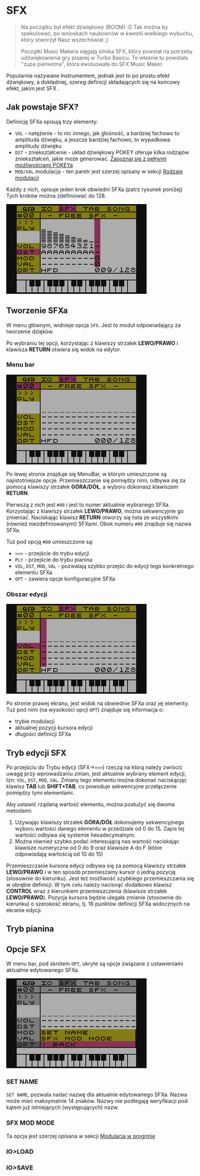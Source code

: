 # SFX

> Na początku był efekt dżwiękowy (BOOM) :D
> Tak można by spekulować, po wnioskach naukowców w kwestii wielkiego wybuchu, który stworzył Nasz wszechświat ;)
> 
> Początki Music Makera sięgają silnika SFX, który powstał na potrzeby udźwiękowienia gry pisanej w Turbo Basicu. To właśnie tu powstała "zupa pierwotna", która ewoluowała do SFX Music Maker.

Popularnie nazywane Instrumentem, jednak jest to po prostu efekt dźwiękowy, a dokładniej, szereg definicji składających się na końcowy efekt, jakim jest SFX .

## Jak powstaje SFX?

Definicję SFXa opisują trzy elementy:

- `VOL` - natężenie - to nic innego, jak głośność, a bardziej fachowo to amplituda dźwięku, a jeszcze bardziej fachowo, to wypadkowa amplitudy dźwięku
- `DST` - zniekształcenie - układ dźwiękowy POKEY oferuje kilka rodzajów zniekształceń, jakie może generować. [Zapoznaj się z pełnymi możliwościami POKEYa](https://en.wikipedia.org/wiki/POKEY)
- `MOD/VAL` modulacja - ten paretr jest szerzej opisany w sekcji [Rodzaje modulacji](./modval_PL.md#rodzaje-modulacji)

Każdy z nich, opisuje jeden krok obwiedni SFXa (patrz rysunek poniżej) Tych kroków można zdefiniować do 128.

![SFX-Envelope](./imgs/SFX-Envelope.png)

## Tworzenie SFXa

W menu głównym, widnieje opcja `SFX`. Jest to moduł odpowiadający za tworzenie dzięków.

Po wybraniu tej opcji, korzystając z klawiszy strzałek __LEWO/PRAWO__ i klawisza __RETURN__ otwiera się widok na edytor.

### Menu bar

![SFX-Menu_bar](./imgs/SFX-Menu_bar.png)

Po lewej stronie znajduje się MenuBar, w którym umieszczone są najistotniejsze opcje. Przemieszczanie się pomiędzy nimi, odbywa się za pomocą klawiszy strzałek __GÓRA/DÓŁ__, a wyboru dokonasz klawiszem __RETURN__.

Pierwszą z nich jest `#00` i jest to numer aktualnie wybranego SFXa. Korzystając z klawiszy strzałek __LEWO/PRAWO__, można sekwencyjnie go zmieniać. Naciskając klawisz __RETURN__ otworzy się lista ze wszystkimi (również niezdefiniowanymi) SFXami.
Obok numeru `#00` znajduje się nazwa SFXa.

Tuż pod opcją `#00` umieszczone są:

- `>>>` - przejście do trybu edycji
- `PLY` - przejście do trybu pianina
- `VOL`, `DST`, `MOD`, `VAL` - pozwalają szybko przejść do edycji tego konkretnego elementu SFXa
- `OPT` - zawiera opcje konfiguracyjne SFXa

### Obszar edycji

![SFX-Edit_mode](./imgs/SFX-Edit_mode.png)

Po stronie prawej ekranu, jest widok na obwiednie SFXa oraz jej elementy. Tuż pod nimi (na wysokości opcji `OPT`) znajduje się informacja o:
- trybie modulacji
- aktualnej pozycji kursora edycji
- długości definicji SFXa

## Tryb edycji SFX

Po przejściu do Trybu edycji (SFX->`>>>`) rzeczą na którą należy zwrócić uwagę przy wprowadzaniu zmian, jest aktualnie wybrany element edycji, tzn: `VOL`, `DST`, `MOD`, `VAL`. Zmiany tego elementu można dokonać naciskącjąc klawisz __TAB__ lub __SHIFT+TAB__, co powoduje sekwencyjne przełączenie pomiędzy tymi elementami.

Aby ustawić rządaną wartość elementu, można posłużyć się dwoma metodami:

1. Używając klawiszy strzałek __GÓRA/DÓŁ__ dokonujemy sekwencyjnego wyboru wartości danego elementu w przedziale od 0 do 15. Zapis tej wartości odbywa się systemie hexadecymalnym.
2. Można również szybko podać interesującą nas wartość naciskając klawisze numeryczne od 0 do 9 oraz klawisze A do F (które odpowiadają wartością od 10 do 15)

Przemieszczanie kursora edycji odbywa się za pomocą klawiszy strzałek __LEWO/PRAWO__ i w ten sposób przemieszamy kursor o jedną pozycję (stosownie do kierunku).
Jest też możliwość szybkiego przemieszczania się w obrębie definicji. W tym celu należy nacisnąć dodatkowo klawisz __CONTROL__ wraz z kierunkiem przemieszczenia (klawisze strzałek __LEWO/PRAWO__). Pozycja kursora będzie ulegała zmianie (stosownie do kierunku) o szerokość ekranu, tj. 16 punktów definicji SFXa widocznych na ekranie edycji.


## Tryb pianina

## Opcje SFX

W menu bar, pod skrótem `OPT`, ukryte są opcje związane z ustawieniami aktualnie edytowanego SFXa.

![SFX-OPT-Options_list](./imgs/SFX-OPT-Options_list.png)

### SET NAME
`SET NAME`,  pozwala nadać nazwę dla aktualnie edytowanego SFXa. Nazwa może mieć maksymalnie 14 znaków. Nazwy nie podlegają weryfikacji pod kątem już istniejących (występujących) nazw.

### SFX MOD MODE
Ta opcja jest szerzej opisana w sekcji [Modulacja w progrmie](./modval_PL.md#modulacja-w-programie)

### IO>LOAD

### IO>SAVE

